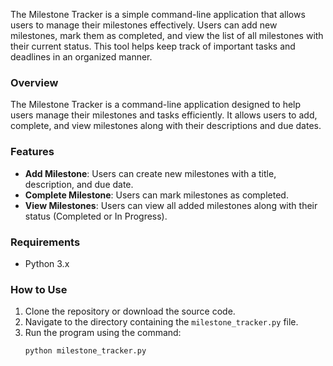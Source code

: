 The Milestone Tracker is a simple command-line application that allows users to manage their milestones effectively. Users can add new milestones, mark them as completed, and view the list of all milestones with their current status. This tool helps keep track of important tasks and deadlines in an organized manner.



### Overview
The Milestone Tracker is a command-line application designed to help users manage their milestones and tasks efficiently. It allows users to add, complete, and view milestones along with their descriptions and due dates.

### Features
- **Add Milestone**: Users can create new milestones with a title, description, and due date.
- **Complete Milestone**: Users can mark milestones as completed.
- **View Milestones**: Users can view all added milestones along with their status (Completed or In Progress).

### Requirements
- Python 3.x

### How to Use
1. Clone the repository or download the source code.
2. Navigate to the directory containing the `milestone_tracker.py` file.
3. Run the program using the command:
   ```bash
   python milestone_tracker.py
